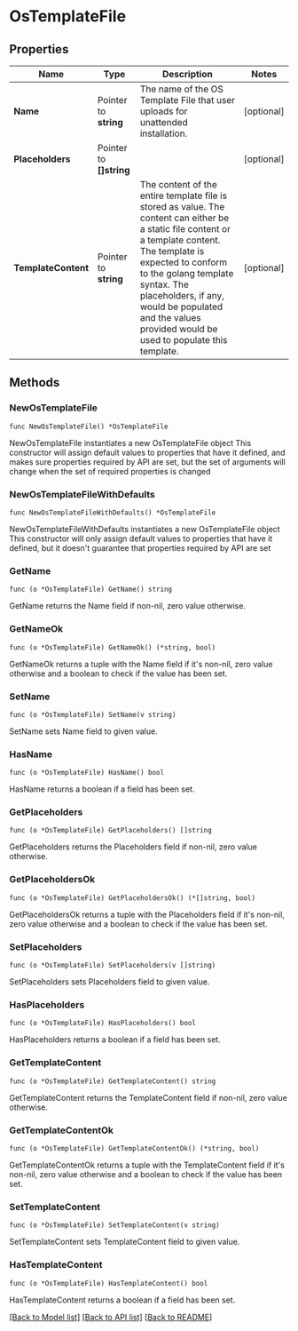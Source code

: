 # OsTemplateFile

## Properties

Name | Type | Description | Notes
------------ | ------------- | ------------- | -------------
**Name** | Pointer to **string** | The name of the OS Template File that user uploads for unattended installation. | [optional] 
**Placeholders** | Pointer to **[]string** |  | [optional] 
**TemplateContent** | Pointer to **string** | The content of the entire template file is stored as value. The content can either be a static file content or a template content. The template is expected to conform to the golang template syntax.  The placeholders, if any, would be populated and the values provided would be  used to populate this template. | [optional] 

## Methods

### NewOsTemplateFile

`func NewOsTemplateFile() *OsTemplateFile`

NewOsTemplateFile instantiates a new OsTemplateFile object
This constructor will assign default values to properties that have it defined,
and makes sure properties required by API are set, but the set of arguments
will change when the set of required properties is changed

### NewOsTemplateFileWithDefaults

`func NewOsTemplateFileWithDefaults() *OsTemplateFile`

NewOsTemplateFileWithDefaults instantiates a new OsTemplateFile object
This constructor will only assign default values to properties that have it defined,
but it doesn't guarantee that properties required by API are set

### GetName

`func (o *OsTemplateFile) GetName() string`

GetName returns the Name field if non-nil, zero value otherwise.

### GetNameOk

`func (o *OsTemplateFile) GetNameOk() (*string, bool)`

GetNameOk returns a tuple with the Name field if it's non-nil, zero value otherwise
and a boolean to check if the value has been set.

### SetName

`func (o *OsTemplateFile) SetName(v string)`

SetName sets Name field to given value.

### HasName

`func (o *OsTemplateFile) HasName() bool`

HasName returns a boolean if a field has been set.

### GetPlaceholders

`func (o *OsTemplateFile) GetPlaceholders() []string`

GetPlaceholders returns the Placeholders field if non-nil, zero value otherwise.

### GetPlaceholdersOk

`func (o *OsTemplateFile) GetPlaceholdersOk() (*[]string, bool)`

GetPlaceholdersOk returns a tuple with the Placeholders field if it's non-nil, zero value otherwise
and a boolean to check if the value has been set.

### SetPlaceholders

`func (o *OsTemplateFile) SetPlaceholders(v []string)`

SetPlaceholders sets Placeholders field to given value.

### HasPlaceholders

`func (o *OsTemplateFile) HasPlaceholders() bool`

HasPlaceholders returns a boolean if a field has been set.

### GetTemplateContent

`func (o *OsTemplateFile) GetTemplateContent() string`

GetTemplateContent returns the TemplateContent field if non-nil, zero value otherwise.

### GetTemplateContentOk

`func (o *OsTemplateFile) GetTemplateContentOk() (*string, bool)`

GetTemplateContentOk returns a tuple with the TemplateContent field if it's non-nil, zero value otherwise
and a boolean to check if the value has been set.

### SetTemplateContent

`func (o *OsTemplateFile) SetTemplateContent(v string)`

SetTemplateContent sets TemplateContent field to given value.

### HasTemplateContent

`func (o *OsTemplateFile) HasTemplateContent() bool`

HasTemplateContent returns a boolean if a field has been set.


[[Back to Model list]](../README.md#documentation-for-models) [[Back to API list]](../README.md#documentation-for-api-endpoints) [[Back to README]](../README.md)


